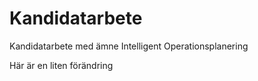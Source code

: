 # Kandidatarbete
Kandidatarbete med ämne Intelligent Operationsplanering

Här är en liten förändring
